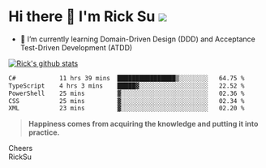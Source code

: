 # Hi there 👋 I'm Rick Su ![](https://komarev.com/ghpvc/?username=ricksu978)
<!--
**ricksu978/ricksu978** is a ✨ _special_ ✨ repository because its `README.md` (this file) appears on your GitHub profile.

Here are some ideas to get you started:

- 🔭 I’m currently working on ...
-->
- 🌱 I’m currently learning Domain-Driven Design (DDD) and Acceptance Test-Driven Development (ATDD)
<!--
- 👯 I’m looking to collaborate on ...
- 🤔 I’m looking for help with ...
- 💬 Ask me about ...
- 📫 How to reach me: ...
- 😄 Pronouns: ...
- ⚡ Fun fact: ...
-->
[![Rick's github stats](https://github-readme-stats.vercel.app/api?username=ricksu978&theme=dark)](https://github.com/ricksu978/ricksu978)

<!--START_SECTION:waka-->

```txt
C#            11 hrs 39 mins  ████████████████▒░░░░░░░░   64.75 %
TypeScript    4 hrs 3 mins    █████▓░░░░░░░░░░░░░░░░░░░   22.52 %
PowerShell    25 mins         ▓░░░░░░░░░░░░░░░░░░░░░░░░   02.36 %
CSS           25 mins         ▓░░░░░░░░░░░░░░░░░░░░░░░░   02.34 %
XML           23 mins         ▓░░░░░░░░░░░░░░░░░░░░░░░░   02.20 %
```

<!--END_SECTION:waka-->

> **Happiness comes from acquiring the knowledge and putting it into practice.**

Cheers  
RickSu 
